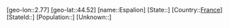 ﻿---
location: [44.52,2.77]
type: City
tags:
- geo/City


SpocWebEntityId: 30072
isDeleted: false
confidential: public

---
[geo-lon::2.77]
[geo-lat::44.52]
[name::Espalion]
[State::]
[Country::[France](geo/Continent/Europe/France.md)]
[StateId::]
[Population::]
[Unknown::]

